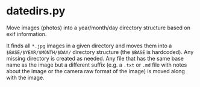 # datedirs.py

Move images (photos) into a year/month/day directory structure based
on exif information.

It finds all `*.jpg` images in a given directory and moves them into a
`$BASE/$YEAR/$MONTH/$DAY/` directory structure (the `$BASE` is
hardcoded).
Any missing directory is created as needed.
Any file that has the same base name as the image but a different
suffix (e.g. a `.txt` or `.md` file with notes about the image or the
camera raw format of the image) is moved along with the image.
